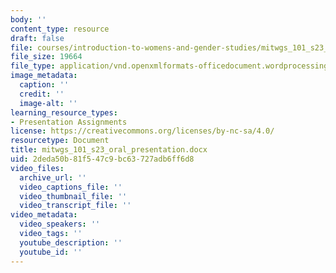 ```yaml
---
body: ''
content_type: resource
draft: false
file: courses/introduction-to-womens-and-gender-studies/mitwgs_101_s23_oral_presentation.docx
file_size: 19664
file_type: application/vnd.openxmlformats-officedocument.wordprocessingml.document
image_metadata:
  caption: ''
  credit: ''
  image-alt: ''
learning_resource_types:
- Presentation Assignments
license: https://creativecommons.org/licenses/by-nc-sa/4.0/
resourcetype: Document
title: mitwgs_101_s23_oral_presentation.docx
uid: 2deda50b-81f5-47c9-bc63-727adb6ff6d8
video_files:
  archive_url: ''
  video_captions_file: ''
  video_thumbnail_file: ''
  video_transcript_file: ''
video_metadata:
  video_speakers: ''
  video_tags: ''
  youtube_description: ''
  youtube_id: ''
---
```

